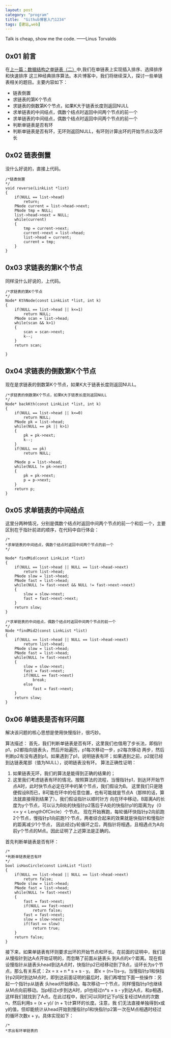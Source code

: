 ```yaml
---
layout: post
category: "program"
title:  "Github博客入门1234"
tags: [建站,web]
---
```

Talk is cheap, show me the code. ——Linus Torvalds

## 0x01 前言
在[上一篇：数据结构之单链表（二）](/2016/05/02/data-structure-study-2/)中,我们在单链表上实现插入排序、选择排序和快速排序
这三种经典排序算法。本片博客中，我们将继续深入，探讨一些单链表相关的题目。主要内容如下：
<!-- more --> 
- 链表倒置
- 求链表的第K个节点
- 求链表的倒数第K个节点，如果K大于链表长度则返回NULL
- 求单链表的中间结点，偶数个结点时返回中间两个节点的前一个
- 求单链表的中间结点，偶数个结点时返回中间两个节点的前一个
- 判断单链表是否有环
- 判断单链表是否有环，无环则返回NULL，有环则计算出环的开始节点以及环长


## 0x02 链表倒置
没什么好说的，直接上代码。


	/*链表倒置
	*/
	void reverse(LinkList *list)
	{
	    if(NULL == list->head)
	        return;
	    PNode current = list->head->next;
	    PNode tmp = NULL;
	    list->head->next = NULL;
	    while(current)
	    {
	        tmp = current->next;
	        current->next = list->head;
	        list->head = current;
	        current = tmp;
	    }
	}


## 0x03 求链表的第K个节点
同样没什么好说的，上代码。


	/*求链表的第K个节点
	*/
	Node* KthNode(const LinkList *list, int k)
	{
	    if(NULL == list->head || k<=1)
	        return NULL;
	    PNode scan = list->head;
	    while(scan && k>1)
	    {
	        scan = scan->next;
	        k--;
	    }
	    return scan;

	}


## 0x04 求链表的倒数第K个节点
现在是求链表的倒数第K个节点，如果K大于链表长度则返回NULL。


	/*求链表的倒数第K个节点，如果K大于链表长度则返回NULL
	*/
	Node* backKth(const LinkList *list, int k)
	{
	    if(NULL == list->head || k<=0)
	        return NULL;
	    PNode pk = list->head;
	    while(NULL == pk || k>1)
	    {
	        pk = pk->next;
	        k--;
	    }
	    if(NULL == pk)
	        return NULL;

	    PNode p = list->head;
	    while(NULL != pk->next)
	    {
	        pk = pk->next;
	        p = p->next;
	    }
	    return p;
	}


## 0x05 求单链表的中间结点
这里分两种情况，分别是偶数个结点时返回中间两个节点的前一个和后一个，主要区别在于指针前进的顺序，在代码中自行体会：


	/*
	*求单链表的中间结点，偶数个结点时返回中间两个节点的前一个
	*/

	Node* findMid(const LinkList *list)
	{
	    if(NULL == list->head || NULL == list->head->next)
	        return list->head;
	    PNode slow = list->head;
	    PNode fast = list->head;
	    while(NULL != fast->next && NULL != fast->next->next)
	    {
	        slow = slow->next;
	        fast = fast->next->next;
	    }
	    return slow;
	}

	/*求单链表的中间结点，偶数个结点时返回中间两个节点的前一个
	*/
	Node *findMid2(const LinkList *list)
	{
	    if(NULL == list->head || NULL == list->head->next)
	        return list->head;
	    PNode slow = list->head;
	    PNode fast = list->head;
	    while(NULL != fast->next)
	    {
	        slow = slow->next;
	        fast = fast->next;
	        if(NULL == fast->next)
	            break;
	        else
	            fast = fast->next;
	    }
	    return slow;
	}


## 0x06 单链表是否有环问题
解决该问题的核心思想是使用快慢指针，很巧妙。

算法描述：
首先，我们判断单链表是否有环，这里我们也借用了步长法，即指针p1，p2都指向链表头，然后开始遍历，p1每次移动一步，p2每次移动
两步，然后判断p2有没有遇到p1。如果遇到了p1，说明链表有环；如果遇到之前，p2就已经到达链表尾部（值为NULL），说明链表没有环。
算法正确性证明：

1. 如果链表无环，我们的算法是能得到正确的结果的；
2. 这里我们考虑链表有环的情况。按照算法的流程，当慢指针p1，到达环开始节点A时，此时快节点必定在环中的某个节点，我们假设为B。
这里我们只是随便假设B而已，B可能在环中的任意位置，也有可能就是节点A（那样的话，算法就直接得到结果了）。我们假设指针以顺时针方
向在环中移动，B距离A的长度为y个节点，可以认为B处的快指针p2落后于A处的快指针p1的距离为y（0 <= y < LengthOfCircle）个节点。
现在开始赛跑，每轮循环快指针p2向前跑2个节点，慢指针p1向前跑1个节点，两者综合起来的效果就是快指针和慢指针的距离减少1个节点，
因此经过y轮循环之后，两指针将相遇，且相遇点为A向前y个节点的M点。因此证明了上述算法是正确的。

首先判断单链表是否有环：


	/*
	*判断单链表是否有环
	*/
	bool isHasCircle(const LinkList *list)
	{
	    if(NULL == list->head || NULL == list->head->next)
	        return false;
	    PNode slow = list->head;
	    PNode fast = list->head;
	    while(NULL != fast->next)
	    {
	        fast = fast->next;
	        if(NULL == fast->next)
	            return false;
	        fast = fast->next;
	        slow = slow->next;
	        if(fast == slow)
	            return true;
	    }
	    return false;
	}


接下来，如果单链表有环则要求出环的开始节点和环长。在前面的证明中，我们是从慢指针到达A点开始证明的，而忽略了前面从链表头
到A点的x个距离。现在假设慢指针从链表头head到达A点时，快指针p2已经移动到了B点，设环长为s个节点，那么有关系式：2x = x + n * s + s - y。
即x = (n+1)s–y。当慢指针p1和快指针p2同时到达M点时，即到达前面证明的最后时，我们再增加下面一些操作：另起一个指针p从链表
头head开始移动，每次移动一个节点，同样慢指针p1也继续从M点向前移动。当p经过x步到达A时，p1也经过n*s + s - y到达A点，和p相遇，
这样我们就找到了A点。在此过程中，我们可以同时记下p1反复经过M点的次数n，然后利用s = (x + y)/ (n + 1)计算环的长度。注意，我
们无法直接单独得到x或y的值，但却能统计从head开始到慢指针p1和快指针p2第一次在M点相遇时经过的循环次数x + y。具体实现如下：


	/*
	*求出有环单链表的